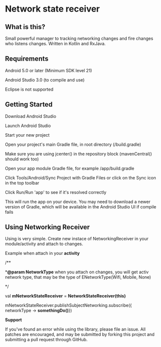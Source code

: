 # Network state receiver

## What is this?
Small powerful manager to tracking networking changes and fire changes who listens changes. Written in Kotlin and RxJava.

    
## Requirements

Android 5.0 or later (Minimum SDK level 21)

Android Studio 3.0 (to compile and use)

Eclipse is not supported



## Getting Started
Download Android Studio

Launch Android Studio

Start your new project

Open your project's main Gradle file, in root directory (/build.gradle)

Make sure you are using jcenter() in the repository block (mavenCentral() should work too)

Open your app module Gradle file, for example /app/build.gradle

Click Tools/Android/Sync Project with Gradle Files or click on the Sync icon in the top toolbar

Click Run/Run 'app' to see if it's resolved correctly

This will run the app on your device. You may need to download a newer version of Gradle, which will be available in the Android Studio UI if compile fails


## Using Networking Receiver
Using is very simple. Create new instace of NetworkingReceiver in your module/activity and attach to changes.

Example when attach in your **activity**

 
/**

 ***@param NetworkType** when you attach on changes, you will get activ network type, that may be the type of ENetworkType(Wifi, Mobile, None)

 */


val **mNetworkStateReceiver** = **NetworkStateReceiver(this)**

mNetworkStateReceiver.publishSubjectNetworking.subscribe({ networkType -> **somethingDo()**})

 



**Support**

If you've found an error while using the library, please file an issue. All patches are encouraged, and may be submitted by forking this project and submitting a pull request through GitHub.

